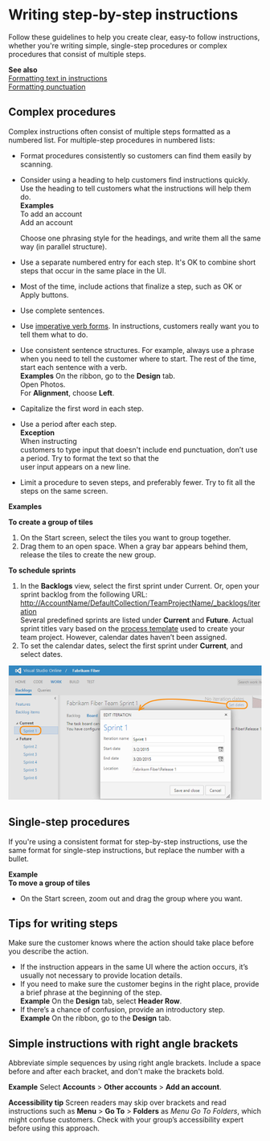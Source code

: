 # Writing step-by-step instructions

Follow these guidelines to help you create clear, easy-to follow instructions,
whether you're writing simple, single-step procedures or complex
procedures that consist of multiple steps.

**See also**  
[Formatting text in instructions](/style-guide/procedures-instructions/formatting-text-in-instructions)  
[Formatting punctuation](/style-guide/punctuation/formatting-punctuation)  

## Complex procedures

Complex instructions often consist of multiple steps formatted as a
numbered list. For multiple-step procedures in numbered lists: 

  - Format procedures consistently so customers can find them easily by scanning.
  - Consider using a heading to help customers find instructions quickly. Use the heading to tell customers what the instructions will help them do.  
    **Examples**  
    To add an account  
    Add an account  
     
    Choose one phrasing style for the headings, and write them all the same way (in parallel structure).  
  - Use a separate numbered entry for each step. It's OK to combine short steps that occur in the same place in the UI.
  - Most of the time, include actions that finalize a step, such as OK or Apply buttons.
  - Use complete sentences.
  - Use [imperative verb forms](/style-guide/grammar/verbs). In instructions, customers really want you to tell them what to do.
  - Use consistent sentence structures. For example, always use a phrase when you need to tell the customer where to start. The rest of the time, start each sentence with a verb.  
    **Examples** 
    On the ribbon, go to the **Design** tab.  
    Open Photos.  
    For **Alignment**, choose **Left**.  
  - Capitalize the first word in each step.
  - Use a period after each step.  
    **Exception**  
    When instructing  
    customers to type input that doesn't include end punctuation, don’t use a period. Try to format the text so that the  
    user input appears on a new line.  
  - Limit a procedure to seven steps, and preferably fewer. Try to fit all the steps on the same screen. 

**Examples**

**To create a group of tiles**

1.  On the Start screen, select the tiles you want to group together. 
2.  Drag them to an open space. When a gray bar appears behind them, release the tiles to create the new group. 

**To schedule sprints**

1.  In the **Backlogs** view, select the first sprint under Current. Or, open your sprint backlog from the following URL:
    [http://AccountName/DefaultCollection/TeamProjectName/\_backlogs/iteration](http://accountname/DefaultCollection/TeamProjectName/_backlogs/iteration)  
    Several predefined sprints are listed under **Current** and **Future**. Actual sprint titles vary based on the [process template](https://msdn.microsoft.com/library/ms400752.aspx) used to create your team project. However, calendar dates haven’t been assigned.
2.  To set the calendar dates, select the first sprint under **Current**, and select dates.   

![](media/writing-step-by-step-instructions/1122697927.png)

## Single-step procedures

If you're using a consistent format for step-by-step instructions,
use the same format for single-step instructions, but replace the
number with a bullet. 

**Example**  
**To move a group of tiles**  

  - On the Start screen, zoom out and drag the group where you want.

## Tips for writing steps

Make sure the customer knows where the action should take place before you describe the action. 

  - If the instruction appears in the same UI where the action occurs, it’s usually not necessary to provide location details.
  - If you need to make sure the customer begins in the right place, provide a brief phrase at the beginning of the step.  
    **Example** On the **Design** tab, select **Header Row**.
  - If there’s a chance of confusion, provide an introductory step.  
    **Example** On the ribbon, go to the **Design** tab.

## Simple instructions with right angle brackets

Abbreviate simple sequences by using right angle brackets. Include a
space before and after each bracket, and don't make the
brackets bold. 

**Example** Select **Accounts** \> **Other accounts** \> **Add an account**.

**Accessibility tip** Screen readers may skip over brackets and read instructions such as **Menu** \> **Go To** \> **Folders** as *Menu Go To Folders*, which might confuse customers. Check with your group’s accessibility expert before using this approach.
